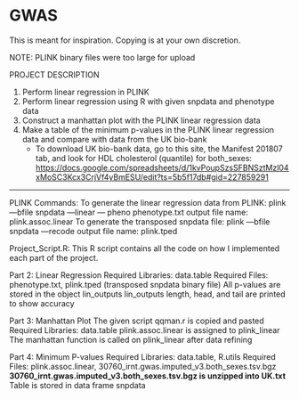 # GWAS
This is meant for inspiration. Copying is at your own discretion.

NOTE: PLINK binary files were too large for upload

PROJECT DESCRIPTION
1) Perform linear regression in PLINK
2) Perform linear regression using R with given snpdata and phenotype data
3) Construct a manhattan plot with the PLINK linear regression data
4) Make a table of the minimum p-values in the PLINK linear regression data and compare with data from the UK bio-bank 
	* To download UK bio-bank data, go to this site, the Manifest 201807 tab, and look for HDL cholesterol (quantile) for both_sexes: https://docs.google.com/spreadsheets/d/1kvPoupSzsSFBNSztMzl04xMoSC3Kcx3CrjVf4yBmESU/edit?ts=5b5f17db#gid=227859291 

------------------------------------------------------------------------------------
PLINK Commands:
To generate the linear regression data from PLINK:
  plink —bfile snpdata —linear — pheno phenotype.txt
	  output file name: plink.assoc.linear
To generate the transposed snpdata file:
  plink —bfile snpdata —recode 
	  output file name: plink.tped

Project_Script.R:
This R script contains all the code on how I implemented each part of the project.

Part 2: Linear Regression
  Required Libraries: data.table
  Required Files: phenotype.txt, plink.tped (transposed snpdata binary file)
  All p-values are stored in the object lin_outputs
	lin_outputs length, head, and tail are printed to show accuracy

Part 3: Manhattan Plot
  The given script qqman.r is copied and pasted
  Required Libraries: data.table
  plink.assoc.linear is assigned to plink_linear
  The manhattan function is called on plink_linear after data refining

Part 4: Minimum P-values
  Required Libraries: data.table, R.utils
  Required Files: plink.assoc.linear, 30760_irnt.gwas.imputed_v3.both_sexes.tsv.bgz
        **30760_irnt.gwas.imputed_v3.both_sexes.tsv.bgz is unzipped into UK.txt**
  Table is stored in data frame snpdata
